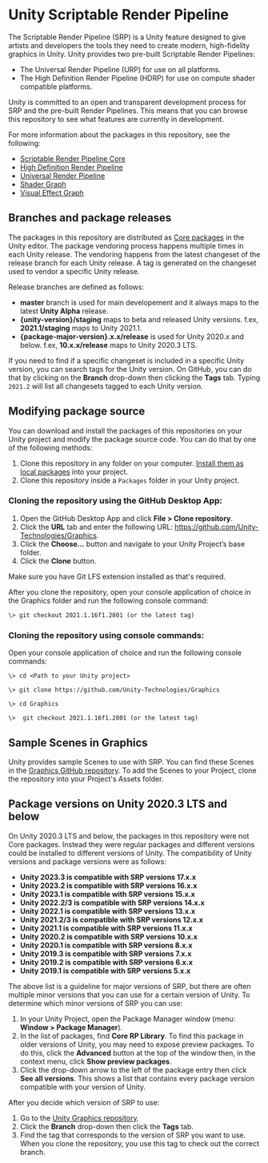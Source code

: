 
# Unity Scriptable Render Pipeline
The Scriptable Render Pipeline (SRP) is a Unity feature designed to give artists and developers the tools they need to create modern, high-fidelity graphics in Unity. Unity provides two pre-built Scriptable Render Pipelines:

* The Universal Render Pipeline (URP) for use on all platforms.
* The High Definition Render Pipeline (HDRP) for use on compute shader compatible platforms.

Unity is committed to an open and transparent development process for SRP and the pre-built Render Pipelines. This means that you can browse this repository to see what features are currently in development.

For more information about the packages in this repository, see the following:

* [Scriptable Render Pipeline Core](https://docs.unity3d.com/Packages/com.unity.render-pipelines.core@latest/index.html)
* [High Definition Render Pipeline](https://docs.unity3d.com/Packages/com.unity.render-pipelines.high-definition@latest/index.html)
* [Universal Render Pipeline](https://docs.unity3d.com/Packages/com.unity.render-pipelines.universal@latest/index.html)
* [Shader Graph](https://docs.unity3d.com/Packages/com.unity.shadergraph@latest/index.html)
* [Visual Effect Graph](https://docs.unity3d.com/Packages/com.unity.visualeffectgraph@latest/index.html)

## Branches and package releases

The packages in this repository are distributed as [Core packages](https://docs.unity3d.com/Manual/pack-core.html) in the Unity editor.
The package vendoring process happens multiple times in each Unity release. The vendoring happens from the latest changeset of the release branch for each Unity release.
A tag is generated on the changeset used to vendor a specific Unity release.

Release branches are defined as follows:
- **master** branch is used for main developement and it always maps to the latest **Unity Alpha** release.
- **{unity-version}/staging** maps to beta and released Unity versions. f.ex, **2021.1/staging** maps to Unity 2021.1.
- **{package-major-version}.x.x/release** is used for Unity 2020.x and below. f.ex, **10.x.x/release** maps to Unity 2020.3 LTS.

If you need to find if a specific changeset is included in a specific Unity version, you can search tags for the Unity version.
On GitHub, you can do that by clicking on the **Branch** drop-down then clicking the **Tags** tab. Typing `2021.2` will list all changesets tagged to each Unity version.

## Modifying package source

You can download and install the packages of this repositories on your Unity project and modify the package source code.
You can do that by one of the following methods:

1. Clone this repository in any folder on your computer. [Install them as local packages](https://docs.unity3d.com/Manual/upm-ui-local.html) into your project.
2. Clone this repository inside a `Packages` folder in your Unity project.

### Cloning the repository using the GitHub Desktop App:

1. Open the GitHub Desktop App and click **File > Clone repository**.
2. Click the **URL** tab and enter the following URL: https://github.com/Unity-Technologies/Graphics.
3. Click the **Choose…** button and navigate to your Unity Project’s base folder.
4. Click the **Clone** button.

Make sure you have Git LFS extension installed as that's required.

After you clone the repository, open your console application of choice in the Graphics folder and run the following console command:

`\> git checkout 2021.1.16f1.2801 (or the latest tag)`

<a name="ConsoleCommands"></a>

### Cloning the repository using console commands:

Open your console application of choice and run the following console commands:

```
\> cd <Path to your Unity project>

\> git clone https://github.com/Unity-Technologies/Graphics

\> cd Graphics

\>  git checkout 2021.1.16f1.2801 (or the latest tag)
```

## Sample Scenes in Graphics

Unity provides sample Scenes to use with SRP. You can find these Scenes in the [Graphics GitHub repository](https://github.com/Unity-Technologies/Graphics). To add the Scenes to your Project, clone the repository into your Project's Assets folder.


## Package versions on Unity 2020.3 LTS and below

On Unity 2020.3 LTS and below, the packages in this repository were not Core packages. Instead they were regular packages and different versions could be installed to different versions of Unity.
The compatibility of Unity versions and package versions were as follows:

- **Unity 2023.3 is compatible with SRP versions 17.x.x**
- **Unity 2023.2 is compatible with SRP versions 16.x.x**
- **Unity 2023.1 is compatible with SRP versions 15.x.x**
- **Unity 2022.2/3 is compatible with SRP versions 14.x.x**
- **Unity 2022.1 is compatible with SRP versions 13.x.x**
- **Unity 2021.2/3 is compatible with SRP versions 12.x.x**
- **Unity 2021.1 is compatible with SRP versions 11.x.x**
- **Unity 2020.2 is compatible with SRP versions 10.x.x**
- **Unity 2020.1 is compatible with SRP versions 8.x.x**
- **Unity 2019.3 is compatible with SRP versions 7.x.x**
- **Unity 2019.2 is compatible with SRP versions 6.x.x**
- **Unity 2019.1 is compatible with SRP versions 5.x.x**

The above list is a guideline for major versions of SRP, but there are often multiple minor versions that you can use for a certain version of Unity. To determine which minor versions of SRP you can use:

1. In your Unity Project, open the Package Manager window (menu: **Window > Package Manager**).
2. In the list of packages, find **Core RP Library**. To find this package in older versions of Unity, you may need to expose preview packages. To do this, click the **Advanced** button at the top of the window then, in the context menu, click **Show preview packages**.
3. Click the drop-down arrow to the left of the package entry then click **See all versions**. This shows a list that contains every package version compatible with your version of Unity.

After you decide which version of SRP to use:

1. Go to the [Unity Graphics repository](https://github.com/Unity-Technologies/Graphics).
2. Click the **Branch** drop-down then click the **Tags** tab.
3. Find the tag that corresponds to the version of SRP you want to use. When you clone the repository, you use this tag to check out the correct branch.
